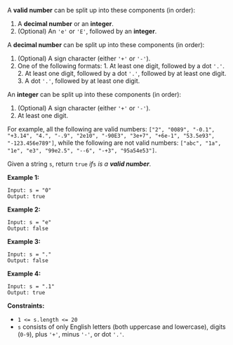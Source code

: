 A **valid number** can be split up into these components (in order):

  1. A **decimal number** or an **integer**.
  2. (Optional) An `'e'` or `'E'`, followed by an **integer**.

A **decimal number** can be split up into these components (in order):

  1. (Optional) A sign character (either `'+'` or `'-'`).
  2. One of the following formats: 
    1. At least one digit, followed by a dot `'.'`.
    2. At least one digit, followed by a dot `'.'`, followed by at least one digit.
    3. A dot `'.'`, followed by at least one digit.

An **integer** can be split up into these components (in order):

  1. (Optional) A sign character (either `'+'` or `'-'`).
  2. At least one digit.

For example, all the following are valid numbers: `["2", "0089", "-0.1",
"+3.14", "4.", "-.9", "2e10", "-90E3", "3e+7", "+6e-1", "53.5e93",
"-123.456e789"]`, while the following are not valid numbers: `["abc", "1a",
"1e", "e3", "99e2.5", "--6", "-+3", "95a54e53"]`.

Given a string `s`, return `true` _if_`s` _is a **valid number**_.



**Example 1:**

    
    
    Input: s = "0"
    Output: true
    

**Example 2:**

    
    
    Input: s = "e"
    Output: false
    

**Example 3:**

    
    
    Input: s = "."
    Output: false
    

**Example 4:**

    
    
    Input: s = ".1"
    Output: true
    



**Constraints:**

  * `1 <= s.length <= 20`
  * `s` consists of only English letters (both uppercase and lowercase), digits (`0-9`), plus `'+'`, minus `'-'`, or dot `'.'`.

